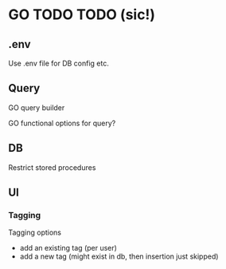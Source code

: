 # GO TODO TODO (sic!)

## .env

Use .env file for DB config etc.

## Query

GO query builder

GO functional options for query?

## DB

Restrict stored procedures

## UI

### Tagging

Tagging options
- add an existing tag (per user)
- add a new tag (might exist in db, then insertion just skipped)
